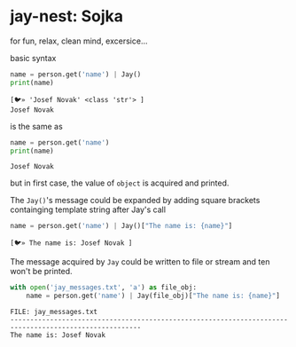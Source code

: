 # jay-nest: Sojka
for fun, relax, clean mind, excersice...

basic syntax
``` python
name = person.get('name') | Jay()
print(name)
```
```
[🐦» 'Josef Novak' <class 'str'> ]
Josef Novak
```
is the same as
```python
name = person.get('name')
print(name)
```
```
Josef Novak
```
but in first case, the value of `object` is acquired and printed.


The `Jay()`'s message could be expanded by adding square brackets containging template string after Jay's call
```python
name = person.get('name') | Jay()["The name is: {name}"]
```
```
[🐦» The name is: Josef Novak ]
```

The message acquired by `Jay` could be written to file or stream and ten won't be printed.
```python
with open('jay_messages.txt', 'a') as file_obj:
    name = person.get('name') | Jay(file_obj)["The name is: {name}"]
```
```
FILE: jay_messages.txt
-------------------------------------------------------------------------------------------------------
The name is: Josef Novak
```
